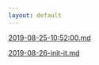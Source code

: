 ```yaml
---
layout: default
---
```


[2019-08-25-10:52:00.md](./_posts/2019-08-25-10:52:00.md)

[2019-08-26-init-it.md](./_posts/2019-08-26-init-it.md)
